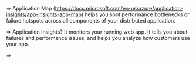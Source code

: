 

=> Application Map (https://docs.microsoft.com/en-us/azure/application-insights/app-insights-app-map)
          helps you spot performance bottlenecks or failure hotspots across all components of your distributed application.

=> Application Insights?
          It monitors your running web app.
          It tells you about failures and performance issues, and 
          helps you analyze how customers use your app.

=>

   
   
